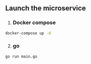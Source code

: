 ## Launch the microservice

1. ### Docker compose
```bash
docker-compose up -d
```

2. ### go
```bash
go run main.go
```


